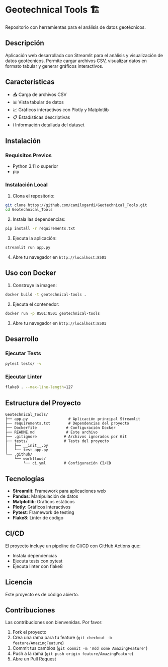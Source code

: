 # Geotechnical Tools 🏗️

Repositorio con herramientas para el análisis de datos geotécnicos.

## Descripción

Aplicación web desarrollada con Streamlit para el análisis y visualización de datos geotécnicos. Permite cargar archivos CSV, visualizar datos en formato tabular y generar gráficos interactivos.

## Características

- 📤 Carga de archivos CSV
- 📊 Vista tabular de datos
- 📈 Gráficos interactivos con Plotly y Matplotlib
- 📋 Estadísticas descriptivas
- ℹ️ Información detallada del dataset

## Instalación

### Requisitos Previos

- Python 3.11 o superior
- pip

### Instalación Local

1. Clona el repositorio:
```bash
git clone https://github.com/camilogardi/Geotechnical_Tools.git
cd Geotechnical_Tools
```

2. Instala las dependencias:
```bash
pip install -r requirements.txt
```

3. Ejecuta la aplicación:
```bash
streamlit run app.py
```

4. Abre tu navegador en `http://localhost:8501`

## Uso con Docker

1. Construye la imagen:
```bash
docker build -t geotechnical-tools .
```

2. Ejecuta el contenedor:
```bash
docker run -p 8501:8501 geotechnical-tools
```

3. Abre tu navegador en `http://localhost:8501`

## Desarrollo

### Ejecutar Tests

```bash
pytest tests/ -v
```

### Ejecutar Linter

```bash
flake8 . --max-line-length=127
```

## Estructura del Proyecto

```
Geotechnical_Tools/
├── app.py                  # Aplicación principal Streamlit
├── requirements.txt        # Dependencias del proyecto
├── Dockerfile             # Configuración Docker
├── README.md              # Este archivo
├── .gitignore            # Archivos ignorados por Git
├── tests/                # Tests del proyecto
│   ├── __init__.py
│   └── test_app.py
└── .github/
    └── workflows/
        └── ci.yml        # Configuración CI/CD
```

## Tecnologías

- **Streamlit**: Framework para aplicaciones web
- **Pandas**: Manipulación de datos
- **Matplotlib**: Gráficos estáticos
- **Plotly**: Gráficos interactivos
- **Pytest**: Framework de testing
- **Flake8**: Linter de código

## CI/CD

El proyecto incluye un pipeline de CI/CD con GitHub Actions que:
- Instala dependencias
- Ejecuta tests con pytest
- Ejecuta linter con flake8

## Licencia

Este proyecto es de código abierto.

## Contribuciones

Las contribuciones son bienvenidas. Por favor:
1. Fork el proyecto
2. Crea una rama para tu feature (`git checkout -b feature/AmazingFeature`)
3. Commit tus cambios (`git commit -m 'Add some AmazingFeature'`)
4. Push a la rama (`git push origin feature/AmazingFeature`)
5. Abre un Pull Request
